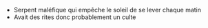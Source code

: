 - Serpent maléfique qui empêche le soleil de se lever chaque matin
- Avait des rites donc probablement un culte